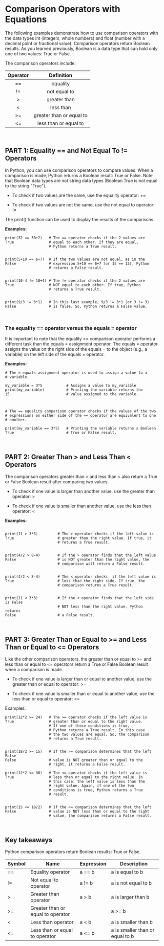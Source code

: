 # Comparison Operators with Equations

The following examples demonstrate how to use comparison operators with the data types int (integers, whole numbers) and float (number with a decimal point or fractional value). Comparison operators return Boolean results. As you learned previously, Boolean is a data type that can hold only one of two values: True or False.  

The comparison operators include: 

|Operator|Definition|
|:----:|:-----------:|
|==|equality| 
|!=|not equal to| 
|>|greater than|
|<|less than|
|>=|greater than or equal to|
|<=|less than or equal to|

<br>

## PART 1: Equality == and Not Equal To != Operators

In Python, you can use comparison operators to compare values. When a comparison is made, Python returns a Boolean result: True or False. Note that Boolean data types are not string data types (Boolean True is not equal to the string "True").  

* To check if two values are the same, use the equality operator: == 

* To check if two values are not the same, use the not equal to operator: != 

The print() function can be used to display the results of the comparisons.

**Examples:**

```
print(32 == 30+2)   # The == operator checks if the 2 values are 
True                # equal to each other. If they are equal, 
                    # Python returns a True result.


print(5+10 == 6+7)  # If the two values are not equal, as in the
False               # expression 5+10 == 6+7 (or 15 == 13), Python          
                    # returns a False result.


print(10-4 != 10+4) # The != operator checks if the 2 values are
True                # NOT equal to each other. If true, Python              
                    # returns a True result. 


print(9/3 != 3*1)   # In this last example, 9/3 != 3*1 (or 3 != 3)
False               # is false. So, Python returns a False value.
```

<br>

### The equality == operator versus the equals = operator 
It is important to note that the equality == comparison operator performs a different task than the equals = assignment operator. The equals = operator assigns the value on the right side of the equals = to the object (e.g., a variable) on the left side of the equals = operator. 

**Examples:**

```
# The = equals assignment operator is used to assign a value to a 
# variable.

my_variable = 3*5           # Assigns a value to my_variable      
print(my_variable)          # Printing the variable returns the 
15                          # value assigned to the variable.


                              
# The == equality comparison operator checks if the values of the two
# expressions on either side of the == operator are equivalent to one 
# another.
      
print(my_variable == 3*5)   # Printing the variable returns a Boolean 
True                        # True or False result. 
```

<br>

## PART 2: Greater Than > and Less Than < Operators
The comparison operators greater than > and less than < also return a True or False Boolean result after comparing two values.

* To check if one value is larger than another value, use the greater than operator: > 

* To check if one value is smaller than another value, use the less than operator: < 

**Examples:**

```

print(11 > 3*3)         # The > operator checks if the left value is
True                    # greater than the right value. If true, it
                        # returns a True result.


print(4/2 > 8-4)        # If the > operator finds that the left value
False                   # is NOT greater than the right value, the
                        # comparison will return a False result.


print(4/2 < 8-4)        # The < operator checks  if the left value is
True                    # less than the right side. If true, the
                        # comparison returns a True result.


print(11 < 3*3)         # If the < operator finds that the left side is False                   
                        # NOT less than the right value, Python returns
False                   # a False result.
```

<br>

## PART 3: Greater Than or Equal to >= and Less Than or Equal to <= Operators

Like the other comparison operators, the greater than or equal to >= and less than or equal to <= operators return a True or False Boolean result when a comparison is made.

* To check if one value is larger than or equal to another value, use the greater than or equal to operator: >= 

* To check if one value is smaller than or equal to another value, use the less than or equal to operator: <= 

Examples:

```
print(12*2 >= 24)   # The >= operator checks if the left value is
True                # greater than or equal to the right value. 
                    # If one of these conditions is true,  
                    # Python returns a True result. In this case  
                    # the two values are equal. So, the comparison
                    # returns a True result.


print(18/2 >= 15)   # If the >= comparison determines that the left False
False               # value is NOT greater than or equal to the
                    # right, it returns a False result.

print(12*2 <= 30)   # The <= operator checks if the left value is
True                # less than or equal to the right value. In 
                    # this case, the left value is less than the
                    # right value. Again, if one of the two 
                    # conditions is true, Python returns a True
                    # result.


print(15 <= 18/2)   # If the <= comparison determines that the left 
False               # value is NOT less than or equal to the right
                    # value, the comparison returns a False result. 
```

<br>

## Key takeaways

Python comparison operators return Boolean results: True or False.

|Symbol|Name|Expression|Description|
|---|---|---|---|
|==|Equality operator|a == b|a is equal to b|
|!=|Not equal to operator|a != b|a is not equal to b|
|>|Greater than operator |a > b|a is larger than b|
|>=|Greater than or equal to operator ||a >= b|a is larger than or equal to b|
|<|Less than operator |a < b|a is smaller than b|
|<=|Less than or equal to operator |a <= b|a is smaller than or equal to b|
